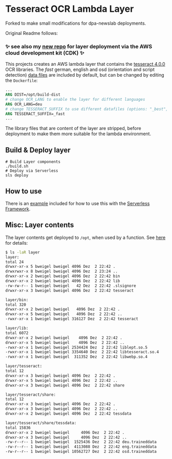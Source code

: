 Tesseract OCR Lambda Layer
===

Forked to make small modifications for dpa-newslab deployments.

Original Readme follows:

### :sparkles: see also my [new repo](https://github.com/bweigel/aws-lambda-layers) for layer deployment via the AWS cloud development kit (CDK) :sparkles:

This projects creates an AWS lambda layer that contains the [tesseract 4.0.0](https://github.com/tesseract-ocr/tesseract) OCR libraries.
The _fast_ german, english and osd (orientation and script detection) [data files](https://github.com/tesseract-ocr/tesseract/wiki/Data-Files) are included by default, but can be changed by editing the `Dockerfile`:

```Dockerfile
...
ARG DIST=/opt/build-dist
# change OCR_LANG to enable the layer for different languages
ARG OCR_LANG=deu
# change TESSERACT_SUFFIX to use different datafiles (options: "_best", "_fast" and "")
ARG TESSERACT_SUFFIX=_fast
...
```

The library files that are content of the layer are stripped, before deployment to make them more suitable for the lambda environment.

## Build &  Deploy layer

```shell
# Build Layer components
./build.sh
# Deploy via Serverless
sls deploy
```

## How to use

There is an [example](./example) included for how to use this with the [Serverless Framework](https://serverless.com/).

## Misc: Layer contents

The layer contents get deployed to `/opt`, when used by a function. See [here](https://docs.aws.amazon.com/lambda/latest/dg/configuration-layers.html) for details:


```bash
$ ls -laR layer
layer:
total 24
drwxr-xr-x 5 bweigel bweigel 4096 Dez  2 22:42 .
drwxrwxr-x 8 bweigel bweigel 4096 Dez  2 23:24 ..
drwxr-xr-x 2 bweigel bweigel 4096 Dez  2 22:42 bin
drwxr-xr-x 2 bweigel bweigel 4096 Dez  2 22:42 lib
-rw-rw-r-- 1 bweigel bweigel   42 Dez  2 22:42 .slsignore
drwxr-xr-x 3 bweigel bweigel 4096 Dez  2 22:42 tesseract

layer/bin:
total 320
drwxr-xr-x 2 bweigel bweigel   4096 Dez  2 22:42 .
drwxr-xr-x 5 bweigel bweigel   4096 Dez  2 22:42 ..
-rwxr-xr-x 1 bweigel bweigel 316127 Dez  2 22:42 tesseract

layer/lib:
total 6072
drwxr-xr-x 2 bweigel bweigel    4096 Dez  2 22:42 .
drwxr-xr-x 5 bweigel bweigel    4096 Dez  2 22:42 ..
-rwxr-xr-x 1 bweigel bweigel 2534424 Dez  2 22:42 liblept.so.5
-rwxr-xr-x 1 bweigel bweigel 3354640 Dez  2 22:42 libtesseract.so.4
-rwxr-xr-x 1 bweigel bweigel  311352 Dez  2 22:42 libwebp.so.4

layer/tesseract:
total 12
drwxr-xr-x 3 bweigel bweigel 4096 Dez  2 22:42 .
drwxr-xr-x 5 bweigel bweigel 4096 Dez  2 22:42 ..
drwxr-xr-x 3 bweigel bweigel 4096 Dez  2 22:42 share

layer/tesseract/share:
total 12
drwxr-xr-x 3 bweigel bweigel 4096 Dez  2 22:42 .
drwxr-xr-x 3 bweigel bweigel 4096 Dez  2 22:42 ..
drwxr-xr-x 2 bweigel bweigel 4096 Dez  2 22:42 tessdata

layer/tesseract/share/tessdata:
total 15836
drwxr-xr-x 2 bweigel bweigel     4096 Dez  2 22:42 .
drwxr-xr-x 3 bweigel bweigel     4096 Dez  2 22:42 ..
-rw-r--r-- 1 bweigel bweigel  1525436 Dez  2 22:42 deu.traineddata
-rw-r--r-- 1 bweigel bweigel  4113088 Dez  2 22:42 eng.traineddata
-rw-r--r-- 1 bweigel bweigel 10562727 Dez  2 22:42 osd.traineddata
```
